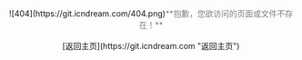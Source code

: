 <center>![404](https://git.icndream.com/404.png)<font color=grey>**抱歉，您欲访问的页面或文件不存在！**</font></center>
<br>
<center>[返回主页](https://git.icndream.com "返回主页")</center>